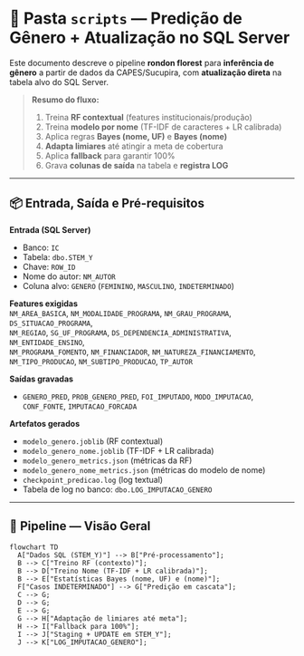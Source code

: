 # 📂 Pasta `scripts` — Predição de Gênero + Atualização no SQL Server

Este documento descreve o pipeline **rondon florest** para **inferência de gênero** a partir de dados da CAPES/Sucupira, com **atualização direta** na tabela alvo do SQL Server.

> **Resumo do fluxo:**  
> 1) Treina **RF contextual** (features institucionais/produção)  
> 2) Treina **modelo por nome** (TF-IDF de caracteres + LR calibrada)  
> 3) Aplica regras **Bayes (nome, UF)** e **Bayes (nome)**  
> 4) **Adapta limiares** até atingir a meta de cobertura  
> 5) Aplica **fallback** para garantir 100%  
> 6) Grava **colunas de saída** na tabela e **registra LOG**  

---

## 📦 Entrada, Saída e Pré-requisitos

**Entrada (SQL Server)**  
- Banco: `IC`  
- Tabela: `dbo.STEM_Y`  
- Chave: `ROW_ID`  
- Nome do autor: `NM_AUTOR`  
- Coluna alvo: `GENERO` (`FEMININO`, `MASCULINO`, `INDETERMINADO`)  

**Features exigidas**  
`NM_AREA_BASICA`, `NM_MODALIDADE_PROGRAMA`, `NM_GRAU_PROGRAMA`, `DS_SITUACAO_PROGRAMA`,  
`NM_REGIAO`, `SG_UF_PROGRAMA`, `DS_DEPENDENCIA_ADMINISTRATIVA`, `NM_ENTIDADE_ENSINO`,  
`NM_PROGRAMA_FOMENTO`, `NM_FINANCIADOR`, `NM_NATUREZA_FINANCIAMENTO`,  
`NM_TIPO_PRODUCAO`, `NM_SUBTIPO_PRODUCAO`, `TP_AUTOR`

**Saídas gravadas**  
- `GENERO_PRED`, `PROB_GENERO_PRED`, `FOI_IMPUTADO`, `MODO_IMPUTACAO`, `CONF_FONTE`, `IMPUTACAO_FORCADA`

**Artefatos gerados**  
- `modelo_genero.joblib` (RF contextual)  
- `modelo_genero_nome.joblib` (TF-IDF + LR calibrada)  
- `modelo_genero_metrics.json` (métricas da RF)  
- `modelo_genero_nome_metrics.json` (métricas do modelo de nome)  
- `checkpoint_predicao.log` (log textual)  
- Tabela de log no banco: `dbo.LOG_IMPUTACAO_GENERO`

---

## 🔁 Pipeline — Visão Geral

```mermaid
flowchart TD
  A["Dados SQL (STEM_Y)"] --> B["Pré-processamento"];
  B --> C["Treino RF (contexto)"];
  B --> D["Treino Nome (TF-IDF + LR calibrada)"];
  B --> E["Estatísticas Bayes (nome, UF) e (nome)"];
  F["Casos INDETERMINADO"] --> G["Predição em cascata"];
  C --> G;
  D --> G;
  E --> G;
  G --> H["Adaptação de limiares até meta"];
  H --> I["Fallback para 100%"];
  I --> J["Staging + UPDATE em STEM_Y"];
  J --> K["LOG_IMPUTACAO_GENERO"];
